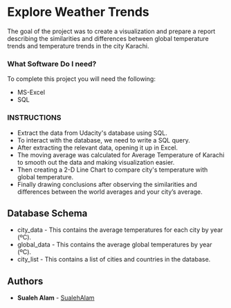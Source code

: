 # Explore Weather Trends

The goal of the project was to create a visualization and prepare a report describing the similarities and differences between global temperature trends and temperature trends in the city Karachi.

### What Software Do I need?

To complete this project you will need the following:

* MS-Excel
* SQL

### INSTRUCTIONS

* Extract the data from Udacity's database using SQL.
* To interact with the database, we need to write a SQL query.
* After extracting the relevant data, opening it up in Excel.
* The moving average was calculated for Average Temperature of Karachi to smooth out the data and making visualization easier.
* Then creating a 2-D Line Chart to compare city's temperature with global temperature.
* Finally drawing conclusions after observing the similarities and differences between the world averages and your city’s average.


## Database Schema

* city_data - This contains the average temperatures for each city by year (ºC).
* global_data - This contains the average global temperatures by year (ºC).
* city_list - This contains a list of cities and countries in the database.

## Authors

* **Sualeh Alam** - [SualehAlam](https://github.com/sualehalam)

